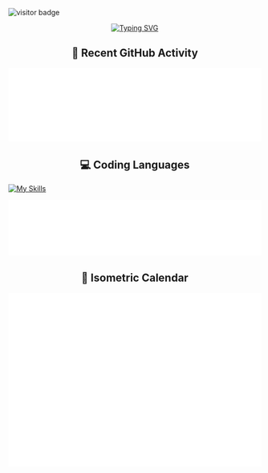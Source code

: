 ![visitor badge](https://visitor-badge.laobi.icu/badge?page_id=CristianEstebanJimenezDurango.CristianEstebanJimenezDurango)

<p align="center">
  <a href="https://git.io/typing-svg">
    <img src="https://readme-typing-svg.demolab.com?font=Roboto+Mono&size=30&duration=3000&pause=2000&color=F7400A&background=4529FF00&center=true&vCenter=true&width=700&lines=Hi+there!;I+am+Cristian+Esteban+Jimenez+Durango" alt="Typing SVG" />
  </a>
</p>

<h2 align="center">📰 Recent GitHub Activity</h2>
<p align="center">
  <img src="./recent-activity.svg" alt="Recent activity" />
</p>


<h2 align="center">💻 Coding Languages</h2>

[![My Skills](https://skillicons.dev/icons?i=js,html,css,matlab,blender,python)](https://skillicons.dev)
  
<p align="center">
  <img src="./languages.svg" alt="Coding Languages" />
</p>

<h2 align="center">📅 Isometric Calendar</h2>
<p align="center">
  <img src="./isometric-calendar.svg" alt="Isometric calendar" />
</p>


<!--
**CristianEstebanJimenezDurango/CristianEstebanJimenezDurango** is a ✨ _special_ ✨ repository because its `README.md` (this file) appears on your GitHub profile.

Here are some ideas to get you started:

- 🔭 I’m currently working on ...
- 🌱 I’m currently learning ...
- 👯 I’m looking to collaborate on ...
- 🤔 I’m looking for help with ...
- 💬 Ask me about ...
- 📫 How to reach me: ...
- 😄 Pronouns: ...
- ⚡ Fun fact: ...
-->
